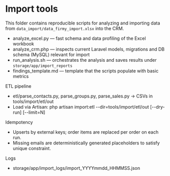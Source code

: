 # Import tools

This folder contains reproducible scripts for analyzing and importing data from `data_import/data_firmy_import.xlsx` into the CRM.

- analyze_excel.py — fast schema and data profiling of the Excel workbook
- analyze_crm.php — inspects current Laravel models, migrations and DB schema (MySQL) relevant for import
- run_analysis.sh — orchestrates the analysis and saves results under `storage/app/import_reports`
- findings_template.md — template that the scripts populate with basic metrics

ETL pipeline
- etl/parse_contacts.py, parse_groups.py, parse_sales.py -> CSVs in tools/import/etl/out
- Load via Artisan: php artisan import:etl --dir=tools/import/etl/out [--dry-run] [--limit=N]

Idempotency
- Upserts by external keys; order items are replaced per order on each run.
- Missing emails are deterministically generated placeholders to satisfy unique constraint.

Logs
- storage/app/import_logs/import_YYYYmmdd_HHMMSS.json
